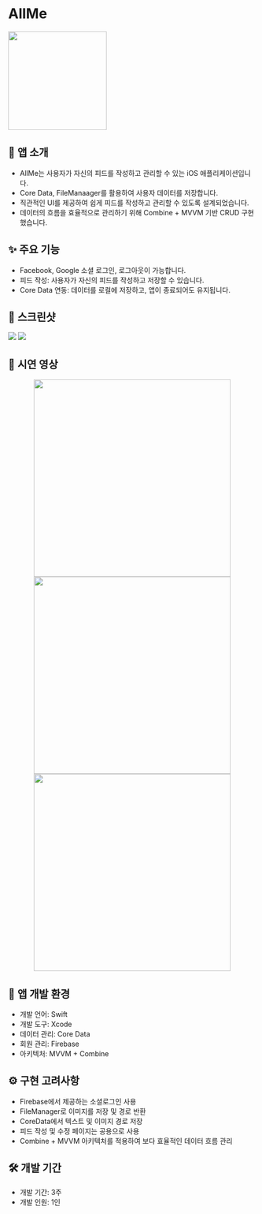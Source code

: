 # AllMe

<img src="https://github.com/user-attachments/assets/3f4e8266-aec8-4972-b271-320f4306206b" width="200" height="200"/>

## 📌 앱 소개
  - AllMe는 사용자가 자신의 피드를 작성하고 관리할 수 있는 iOS 애플리케이션입니다.
  - Core Data, FileManaager를 활용하여 사용자 데이터를 저장합니다.
  - 직관적인 UI를 제공하여 쉽게 피드를 작성하고 관리할 수 있도록 설계되었습니다.
  - 데이터의 흐름을 효율적으로 관리하기 위해 Combine + MVVM 기반 CRUD 구현했습니다.



## ✨ 주요 기능
  - Facebook, Google 소셜 로그인, 로그아웃이 가능합니다.
  - 피드 작성: 사용자가 자신의 피드를 작성하고 저장할 수 있습니다.
  - Core Data 연동: 데이터를 로컬에 저장하고, 앱이 종료되어도 유지됩니다.



## 📸 스크린샷
<img src="https://github.com/user-attachments/assets/96eeddf7-f0be-4948-a900-b9156d7f0f99"/>
<img src="https://github.com/user-attachments/assets/644eda4d-72b4-4827-ae23-4fbd24747412"/>



## 🎥 시연 영상
<p align="center">
<img src="https://github.com/user-attachments/assets/e223cd83-ea6d-41cb-b8af-847f905de235" height="400"/>
<img src="https://github.com/user-attachments/assets/bdf50751-d78a-403b-81d1-e47bd7c2bcf2" height="400"/>
<img src="https://github.com/user-attachments/assets/74c1a6ed-88a2-4f40-bd07-0e737d2b49fc" height="400"/>

</p>




## 🔧 앱 개발 환경
- 개발 언어: Swift
- 개발 도구: Xcode
- 데이터 관리: Core Data
- 회원 관리: Firebase
- 아키텍처: MVVM + Combine


## ⚙️ 구현 고려사항
- Firebase에서 제공하는 소셜로그인 사용
- FileManager로 이미지를 저장 및 경로 반환
- CoreData에서 텍스트 및 이미지 경로 저장
- 피드 작성 및 수정 페이지는 공용으로 사용
- Combine + MVVM 아키텍처를 적용하여 보다 효율적인 데이터 흐름 관리



## 🛠 개발 기간
- 개발 기간: 3주
- 개발 인원: 1인




